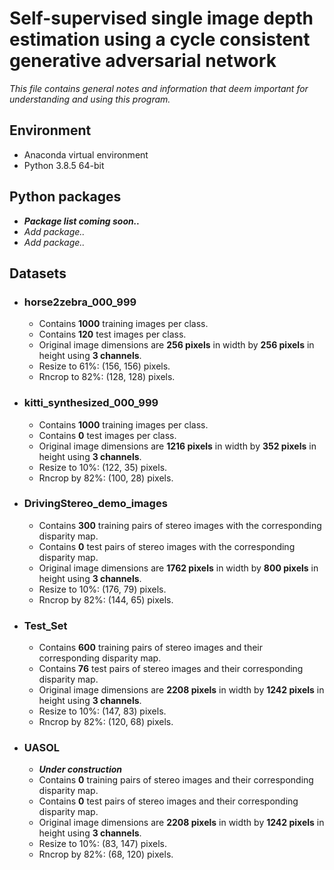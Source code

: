 # Self-supervised single image depth estimation using a cycle consistent generative adversarial network

*This file contains general notes and information that deem important for understanding and using this program.*

## Environment

* Anaconda virtual environment 
* Python 3.8.5 64-bit

## Python packages

* ***Package list coming soon..***
* *Add package..*
* *Add package..*

## Datasets

* ### **horse2zebra_000_999**       
    * Contains **1000** training images per class.
    * Contains **120** test images per class.
    * Original image dimensions are **256 pixels** in width by **256 pixels** in height using **3 channels**.
    * Resize to 61%: (156, 156) pixels.
    * Rncrop to 82%: (128, 128) pixels.

* ### **kitti_synthesized_000_999** 
    * Contains **1000** training images per class.
    * Contains **0** test images per class.
    * Original image dimensions are **1216 pixels** in width by **352 pixels** in height using **3 channels**.
    * Resize to 10%: (122, 35) pixels.
    * Rncrop by 82%: (100, 28) pixels.

* ### **DrivingStereo_demo_images** 
    * Contains **300** training pairs of stereo images with the corresponding disparity map.
    * Contains **0** test pairs of stereo images with the corresponding disparity map.
    * Original image dimensions are **1762 pixels** in width by **800 pixels** in height using **3 channels**.
    * Resize to 10%: (176, 79) pixels.
    * Rncrop by 82%: (144, 65) pixels.

* ### **Test_Set**
    * Contains **600** training pairs of stereo images and their corresponding disparity map.
    * Contains **76** test pairs of stereo images and their corresponding disparity map.
    * Original image dimensions are **2208 pixels** in width by **1242 pixels** in height using **3 channels**.
    * Resize to 10%: (147, 83) pixels.
    * Rncrop by 82%: (120, 68) pixels.

* ### **UASOL**
    * ***Under construction***
    * Contains **0** training pairs of stereo images and their corresponding disparity map.
    * Contains **0** test pairs of stereo images and their corresponding disparity map.
    * Original image dimensions are **2208 pixels** in width by **1242 pixels** in height using **3 channels**.
    * Resize to 10%: (83, 147) pixels.
    * Rncrop by 82%: (68, 120) pixels.